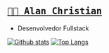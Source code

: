 <h2>
  <a href="https://nerd00f.github.io">
    <samp>👨‍💻 Alan Christian</samp>
  </a>
</h2>

- Desenvolvedor Fullstack

[![Github stats](https://github-readme-stats.vercel.app/api?username=nerd00f&hide_border=true&hide_title=true&show_icons=true)](https://github.com/anuraghazra/github-readme-stats)
[![Top Langs](https://github-readme-stats.vercel.app/api/top-langs/?username=nerd00f&layout=compact&hide_border=true)](https://github.com/anuraghazra/github-readme-stats)
